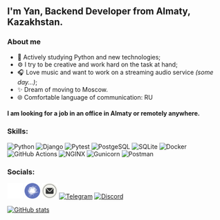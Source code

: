 ## I'm Yan, Backend Developer from Almaty, Kazakhstan.

### About me
- 📖 Actively studying Python and new technologies;
- ⚙️ I try to be creative and work hard on the task at hand;
- 🎧 Love music and want to work on a streaming audio service *(some day...)*;
- ✨ Dream of moving to Moscow.
- 🌐 Comfortable language of communication: RU
<!-- - 💻 Right now I’m working on several pet projects, which I will soon publish on GitHub -->

#### I am looking for a job in an office in Almaty or **remotely anywhere**.

### Skills:
![Python](https://img.shields.io/badge/-Python-3776AB?style=flat-square&logo=python&logoColor=white)
![Django](https://img.shields.io/badge/-Django-092E20?style=flat-square&logo=django&logoColor=white)
![Pytest](https://img.shields.io/badge/-Pytest-0A9EDC?style=flat-square&logo=pytest&logoColor=white)
![PostgeSQL](https://img.shields.io/badge/-PostgreSQL-4169E1?style=flat-square&logo=postgresql&logoColor=white)
![SQLite](https://img.shields.io/badge/-SQLite-003B57?style=flat-square&logo=sqlite&logoColor=white)
![Docker](https://img.shields.io/badge/-Docker-2496ED?style=flat-square&logo=docker&logoColor=white)
![GitHub Actions](https://img.shields.io/badge/-GitHub%20Actions-2088FF?style=flat-square&logo=github%20actions&logoColor=white)
![NGINX](https://img.shields.io/badge/-NGINX-009639?style=flat-square&logo=nginx&logoColor=white)
![Gunicorn](https://img.shields.io/badge/-gunicorn-499848?style=flat-square&logo=gunicorn&logoColor=white)
![Postman](https://img.shields.io/badge/-Postman-FF6C37?style=flat-square&logo=postman&logoColor=white)

### Socials:

<!-- Sample
<a href=""target="_blank" rel="noreferrer"><img src="" width="36" height="36" alt="" /></a>
-->

<p align="left">
<!-- GitHub -->
<a href="https://github.com/wiacze" target="_blank" rel="noreferrer"><img src="./icons/github-mark-white.svg" width="36" height="36" alt="GitHub" /></a>
<!-- Linkedin -->
<!-- <a href="https://www.linkedin.com/in/ян-языков-370793339/"target="_blank" rel="noreferrer"><img src="https://upload.wikimedia.org/wikipedia/commons/8/81/LinkedIn_icon.svg" width="36" height="36" alt="Linkedin" /></a> -->
<!-- Habr Career -->
<a href="https://career.habr.com/wiacze" target="_blank" rel="noreferrer"><img src="./icons/habr-career.svg" width="36" height="36" alt="" /></a>
<!-- Email -->
<a href="mailto:yan.yazykoff@ya.ru" target="_blank" rel="noreferrer"><img src="./icons/Email-Icon-SVG-Vector.svg" width="36" height="36" alt="YaMail" /></a>
<!-- Telegram -->
<a href="https://t.me/wiacze" target="_blank" rel="noreferrer"><img src="https://upload.wikimedia.org/wikipedia/commons/8/83/Telegram_2019_Logo.svg" width="36" height="36" alt="Telegram" /></a>
<!-- Discord -->
<a href="https://discordapp.com/users/441149722036797441/" target="_blank" rel="noreferrer"><img src="https://www.svgrepo.com/show/353655/discord-icon.svg" width="36" height="36" alt="Discord" /></a>
</p>


[![GitHub stats](https://github-readme-stats.vercel.app/api?username=wiacze&hide=contribs&show_icons=true&theme=dark)](https://github.com/anuraghazra/github-readme-stats)
